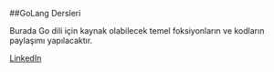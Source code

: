 ##GoLang Dersleri

Burada Go dili için kaynak olabilecek temel foksiyonların ve kodların paylaşımı yapılacaktır.

[LinkedIn](https://tr.linkedin.com/in/mervanerdem)
